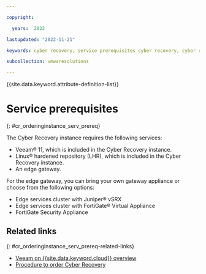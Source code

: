 ```yaml
---

copyright:

  years:  2022

lastupdated: "2022-11-21"

keywords: cyber recovery, service prerequisites cyber recovery, cyber recovery instance service prerequisites

subcollection: vmwaresolutions

---
```


{{site.data.keyword.attribute-definition-list}}

# Service prerequisites
{: #cr_orderinginstance_serv_prereq}

The Cyber Recovery instance requires the following services:

* Veeam® 11, which is included in the Cyber Recovery instance.
* Linux® hardened repository (LHR), which is included in the Cyber Recovery instance.
* An edge gateway.

For the edge gateway, you can bring your own gateway appliance or choose from the following options:

* Edge services cluster with Juniper® vSRX
* Edge services cluster with FortiGate® Virtual Appliance
* FortiGate Security Appliance

## Related links
{: #cr_orderinginstance_serv_prereq-related-links}

* [Veeam on {{site.data.keyword.cloud}} overview](/docs/vmwaresolutions?topic=vmwaresolutions-veeamvm_overview)
* [Procedure to order Cyber Recovery](/docs/vmwaresolutions?topic=vmwaresolutions-cr_orderinginstance-order-procedure)
